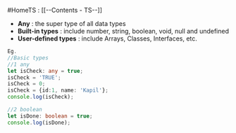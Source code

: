 #HomeTS : [[--Contents - TS--]]
- **Any** : the super type of all data types
- **Built-in types** : include number, string, boolean, void, null and undefined
- **User-defined types** : include Arrays, Classes, Interfaces, etc.
``` ts
Eg.
//Basic types
//1 any
let isCheck: any = true;
isCheck = 'TRUE';
isCheck = 0;
isCheck = {id:1, name: 'Kapil'};
console.log(isCheck);  

//2 boolean
let isDone: boolean = true;
console.log(isDone);
```